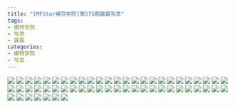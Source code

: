```yaml
---
title: "[MFStar模范学院]第575期露露写真"
tags: 
- 模特学院
- 写真
- 露露
categories:
- 模特学院
- 写真
---
```


![](https://img.ilovese.xyz/1734710896856.webp)
![](https://img.ilovese.xyz/1734710898643.webp)
![](https://img.ilovese.xyz/1734710900319.webp)
![](https://img.ilovese.xyz/1734710902461.webp)
![](https://img.ilovese.xyz/1734710904065.webp)
![](https://img.ilovese.xyz/1734710905743.webp)
![](https://img.ilovese.xyz/1734710907240.webp)
![](https://img.ilovese.xyz/1734710909024.webp)
![](https://img.ilovese.xyz/1734710910871.webp)
![](https://img.ilovese.xyz/1734710912711.webp)
![](https://img.ilovese.xyz/1734710914628.webp)
![](https://img.ilovese.xyz/1734710916377.webp)
![](https://img.ilovese.xyz/1734710917919.webp)
![](https://img.ilovese.xyz/1734710919937.webp)
![](https://img.ilovese.xyz/1734710921937.webp)
![](https://img.ilovese.xyz/1734710924023.webp)
![](https://img.ilovese.xyz/1734710925962.webp)
![](https://img.ilovese.xyz/1734710927584.webp)
![](https://img.ilovese.xyz/1734710929168.webp)
![](https://img.ilovese.xyz/1734710931006.webp)
![](https://img.ilovese.xyz/1734710932780.webp)
![](https://img.ilovese.xyz/1734710934426.webp)
![](https://img.ilovese.xyz/1734710935824.webp)
![](https://img.ilovese.xyz/1734710937576.webp)
![](https://img.ilovese.xyz/1734710939135.webp)
![](https://img.ilovese.xyz/1734710940880.webp)
![](https://img.ilovese.xyz/1734710942716.webp)
![](https://img.ilovese.xyz/1734710944308.webp)
![](https://img.ilovese.xyz/1734710945734.webp)
![](https://img.ilovese.xyz/1734710947420.webp)
![](https://img.ilovese.xyz/1734710948857.webp)
![](https://img.ilovese.xyz/1734710950051.webp)
![](https://img.ilovese.xyz/1734710951963.webp)
![](https://img.ilovese.xyz/1734710953727.webp)
![](https://img.ilovese.xyz/1734710955588.webp)
![](https://img.ilovese.xyz/1734710957298.webp)
![](https://img.ilovese.xyz/1734710959141.webp)
![](https://img.ilovese.xyz/1734710960712.webp)
![](https://img.ilovese.xyz/1734710962470.webp)
![](https://img.ilovese.xyz/1734710964173.webp)
![](https://img.ilovese.xyz/1734710965905.webp)
![](https://img.ilovese.xyz/1734710967139.webp)
![](https://img.ilovese.xyz/1734710968985.webp)
![](https://img.ilovese.xyz/1734710970491.webp)
![](https://img.ilovese.xyz/1734710972188.webp)
![](https://img.ilovese.xyz/1734710973944.webp)
![](https://img.ilovese.xyz/1734710975814.webp)
![](https://img.ilovese.xyz/1734710977329.webp)
![](https://img.ilovese.xyz/1734710978789.webp)
![](https://img.ilovese.xyz/1734710980018.webp)
![](https://img.ilovese.xyz/1734710981447.webp)
![](https://img.ilovese.xyz/1734710982844.webp)
![](https://img.ilovese.xyz/1734710984351.webp)
![](https://img.ilovese.xyz/1734710986429.webp)
![](https://img.ilovese.xyz/1734710988256.webp)
![](https://img.ilovese.xyz/1734710990237.webp)
![](https://img.ilovese.xyz/1734710991953.webp)
